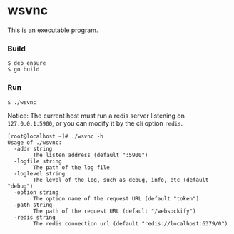 # wsvnc

This is an executable program.

### Build

```shell
$ dep ensure
$ go build
```

### Run

```shell
$ ./wsvnc
```

Notice: The current host must run a redis server listening on `127.0.0.1:5900`, or you can modify it by the cli option `redis`.

```shell
[root@localhost ~]# ./wsvnc -h
Usage of ./wsvnc:
  -addr string
        The listen address (default ":5900")
  -logfile string
        The path of the log file
  -loglevel string
        The level of the log, such as debug, info, etc (default "debug")
  -option string
        The option name of the request URL (default "token")
  -path string
        The path of the request URL (default "/websockify")
  -redis string
        The redis connection url (default "redis://localhost:6379/0")
```
